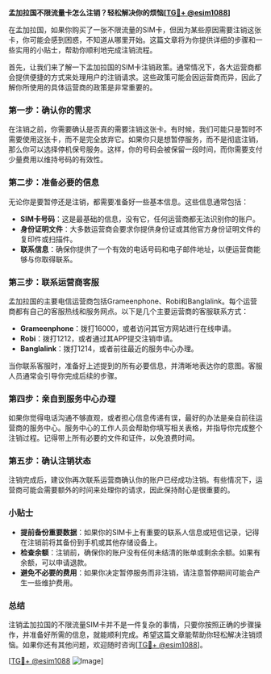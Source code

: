**孟加拉国不限流量卡怎么注销？轻松解决你的烦恼[[TG💪+ @esim1088](https://t.me/s/esim1088)]**

在孟加拉国，如果你购买了一张不限流量的SIM卡，但因为某些原因需要注销这张卡，你可能会感到困惑，不知道从哪里开始。这篇文章将为你提供详细的步骤和一些实用的小贴士，帮助你顺利地完成注销流程。

首先，让我们来了解一下孟加拉国的SIM卡注销政策。通常情况下，各大运营商都会提供便捷的方式来处理用户的注销请求。这些政策可能会因运营商而异，因此了解你所使用的具体运营商的政策是非常重要的。

### 第一步：确认你的需求

在注销之前，你需要确认是否真的需要注销这张卡。有时候，我们可能只是暂时不需要使用这张卡，而不是完全放弃它。如果你只是想暂停服务，而不是彻底注销，那么你可以选择停机保号服务。这样，你的号码会被保留一段时间，而你需要支付少量费用以维持号码的有效性。

### 第二步：准备必要的信息

无论你是要暂停还是注销，都需要准备好一些基本信息。这些信息通常包括：

- **SIM卡号码**：这是最基础的信息，没有它，任何运营商都无法识别你的账户。
- **身份证明文件**：大多数运营商会要求你提供身份证或其他官方身份证明文件的复印件或扫描件。
- **联系信息**：确保你提供了一个有效的电话号码和电子邮件地址，以便运营商能够与你取得联系。

### 第三步：联系运营商客服

孟加拉国的主要电信运营商包括Grameenphone、Robi和Banglalink。每个运营商都有自己的客服热线和服务网点。以下是几个主要运营商的客服联系方式：

- **Grameenphone**：拨打16000，或者访问其官方网站进行在线申请。
- **Robi**：拨打1212，或者通过其APP提交注销申请。
- **Banglalink**：拨打1214，或者前往最近的服务中心办理。

当你联系客服时，准备好上述提到的所有必要信息，并清晰地表达你的意图。客服人员通常会引导你完成后续的步骤。

### 第四步：亲自到服务中心办理

如果你觉得电话沟通不够直观，或者担心信息传递有误，最好的办法是亲自前往运营商的服务中心。服务中心的工作人员会帮助你填写相关表格，并指导你完成整个注销过程。记得带上所有必要的文件和证件，以免浪费时间。

### 第五步：确认注销状态

注销完成后，建议你再次联系运营商确认你的账户已经成功注销。有些情况下，运营商可能会需要额外的时间来处理你的请求，因此保持耐心是很重要的。

### 小贴士

- **提前备份重要数据**：如果你的SIM卡上有重要的联系人信息或短信记录，记得在注销前将其备份到手机或其他存储设备上。
- **检查余额**：注销前，确保你的账户没有任何未结清的账单或剩余余额。如果有余额，可以申请退款。
- **避免不必要的费用**：如果你决定暂停服务而非注销，请注意暂停期间可能会产生一些维护费用。

### 总结

注销孟加拉国的不限流量SIM卡并不是一件复杂的事情，只要你按照正确的步骤操作，并准备好所需的信息，就能顺利完成。希望这篇文章能帮助你轻松解决注销烦恼。如果你还有其他问题，欢迎随时咨询[[TG💪+ @esim1088](https://t.me/s/esim1088)]。

[[TG💪+ @esim1088](https://t.me/s/esim1088) ![Image](https://i.postimg.cc/4NQfJmqS/Snipaste-2025-05-13-00-14-12.png)]